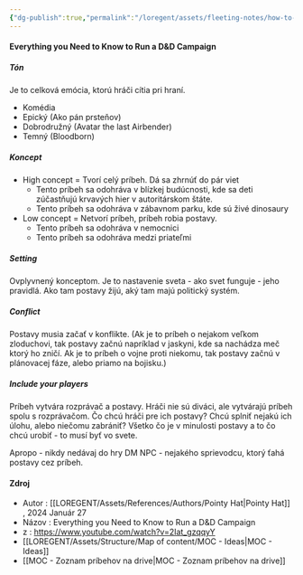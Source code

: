 ```yaml
---
{"dg-publish":true,"permalink":"/loregent/assets/fleeting-notes/how-to-run-a-d-and-d-campaign/"}
---
```



#### Everything you Need to Know to Run a D&D Campaign

##### Tón

Je to celková emócia, ktorú hráči cítia pri hraní.

- Komédia
- Epický (Ako pán prsteňov)
- Dobrodružný (Avatar the last Airbender)
- Temný (Bloodborn)

##### Koncept

- High concept = Tvorí celý príbeh. Dá sa zhrnúť do pár viet
	- Tento príbeh sa odohráva v blízkej budúcnosti, kde sa deti zúčastňujú krvavých hier v autoritárskom štáte.
	- Tento príbeh sa odohráva v zábavnom parku, kde sú živé dinosaury
- Low concept = Netvorí príbeh, príbeh robia postavy.
	- Tento príbeh sa odohráva v nemocnici
	- Tento príbeh sa odohráva medzi priateľmi

##### Setting

Ovplyvnený konceptom. Je to nastavenie sveta - ako svet funguje - jeho pravidlá. Ako tam postavy žijú, aký tam majú politický systém.

##### Conflict

Postavy musia začať v konflikte. (Ak je to príbeh o nejakom veľkom zloduchovi, tak postavy začnú napríklad v jaskyni, kde sa nachádza meč ktorý ho zničí. Ak je to príbeh o vojne proti niekomu, tak postavy začnú v plánovacej fáze, alebo priamo na bojisku.)

##### Include your players

Príbeh vytvára rozprávač a postavy. Hráči nie sú diváci, ale vytvárajú príbeh spolu s rozprávačom. Čo chcú hráči pre ich postavy? Chcú splniť nejakú ich úlohu, alebo niečomu zabrániť? Všetko čo je v minulosti postavy a to čo chcú urobiť - to musí byť vo svete.

Apropo - nikdy nedávaj do hry DM NPC - nejakého sprievodcu, ktorý ťahá postavy cez príbeh.

<!--- ---------------------------------------------------------------------  -->

#### Zdroj
- Autor : [[LOREGENT/Assets/References/Authors/Pointy Hat\|Pointy Hat]] ,  2024 Január 27
- Názov : Everything you Need to Know to Run a D&D Campaign
- z : https://www.youtube.com/watch?v=2Iat_gzqqyY
- [[LOREGENT/Assets/Structure/Map of content/MOC - Ideas\|MOC - Ideas]]
- [[MOC - Zoznam príbehov na drive\|MOC - Zoznam príbehov na drive]]

